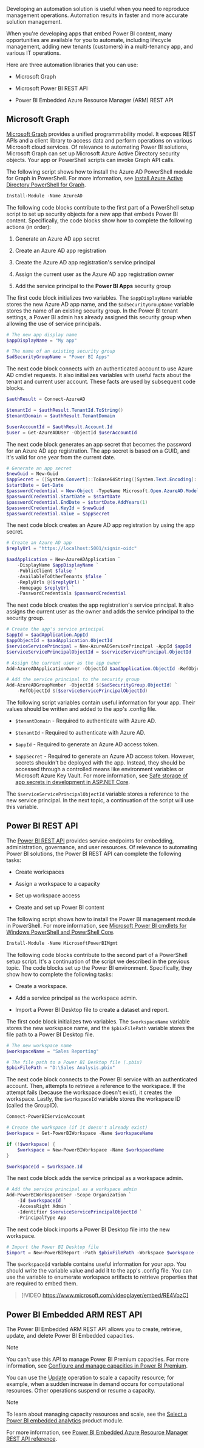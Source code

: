 Developing an automation solution is useful when you need to reproduce management operations. Automation results in faster and more accurate solution management.

When you're developing apps that embed Power BI content, many opportunities are available for you to automate, including lifecycle management, adding new tenants (customers) in a multi-tenancy app, and various IT operations.

Here are three automation libraries that you can use:

- Microsoft Graph

- Microsoft Power BI REST API

- Power BI Embedded Azure Resource Manager (ARM) REST API

## Microsoft Graph

[Microsoft Graph](/graph/overview/?azure-portal=true) provides a unified programmability model. It exposes REST APIs and a client library to access data and perform operations on various Microsoft cloud services. Of relevance to automating Power BI solutions, Microsoft Graph can set up Microsoft Azure Active Directory security objects. Your app or PowerShell scripts can invoke Graph API calls.

The following script shows how to install the Azure AD PowerShell module for Graph in PowerShell. For more information, see [Install Azure Active Directory PowerShell for Graph](/powershell/azure/active-directory/install-adv2).

```powershell
Install-Module -Name AzureAD
```

The following code blocks contribute to the first part of a PowerShell setup script to set up security objects for a new app that embeds Power BI content. Specifically, the code blocks show how to complete the following actions (in order):

1. Generate an Azure AD app secret

1. Create an Azure AD app registration

1. Create the Azure AD app registration's service principal

1. Assign the current user as the Azure AD app registration owner

1. Add the service principal to the **Power BI Apps** security group

The first code block initializes two variables. The `$appDisplayName` variable stores the new Azure AD app name, and the `$adSecurityGroupName` variable stores the name of an existing security group. In the Power BI tenant settings, a Power BI admin has already assigned this security group when allowing the use of service principals.

```powershell
# The new app display name
$appDisplayName = "My app"

# The name of an existing security group
$adSecurityGroupName = "Power BI Apps"
```

The next code block connects with an authenticated account to use Azure AD cmdlet requests. It also initializes variables with useful facts about the tenant and current user account. These facts are used by subsequent code blocks.

```powershell
$authResult = Connect-AzureAD

$tenantId = $authResult.TenantId.ToString()
$tenantDomain = $authResult.TenantDomain

$userAccountId = $authResult.Account.Id
$user = Get-AzureADUser -ObjectId $userAccountId
```

The next code block generates an app secret that becomes the password for an Azure AD app registration. The app secret is based on a GUID, and it's valid for one year from the current date.

```powershell
# Generate an app secret
$newGuid = New-Guid
$appSecret = ([System.Convert]::ToBase64String([System.Text.Encoding]::UTF8.GetBytes(($newGuid))))+"="
$startDate = Get-Date
$passwordCredential = New-Object -TypeName Microsoft.Open.AzureAD.Model.PasswordCredential
$passwordCredential.StartDate = $startDate
$passwordCredential.EndDate = $startDate.AddYears(1)
$passwordCredential.KeyId = $newGuid
$passwordCredential.Value = $appSecret
```

The next code block creates an Azure AD app registration by using the app secret.

```powershell
# Create an Azure AD app
$replyUrl = "https://localhost:5001/signin-oidc"

$aadApplication = New-AzureADApplication `
    -DisplayName $appDisplayName `
    -PublicClient $false `
    -AvailableToOtherTenants $false `
    -ReplyUrls @($replyUrl) `
    -Homepage $replyUrl `
    -PasswordCredentials $passwordCredential
```

The next code block creates the app registration's service principal. It also assigns the current user as the owner and adds the service principal to the security group.

```powershell
# Create the app's service principal
$appId = $aadApplication.AppId
$appObjectId = $aadApplication.ObjectId
$serviceServicePrincipal = New-AzureADServicePrincipal -AppId $appId
$serviceServicePrincipalObjectId = $serviceServicePrincipal.ObjectId

# Assign the current user as the app owner
Add-AzureADApplicationOwner -ObjectId $aadApplication.ObjectId -RefObjectId $user.ObjectId

# Add the service principal to the security group
Add-AzureADGroupMember -ObjectId $($adSecurityGroup.ObjectId) `
    -RefObjectId $($serviceServicePrincipalObjectId)
```

The following script variables contain useful information for your app. Their values should be written and added to the app's .config file.

- `$tenantDomain` - Required to authenticate with Azure AD.

- `$tenantId` - Required to authenticate with Azure AD.

- `$appId` - Required to generate an Azure AD access token.

- `$appSecret` - Required to generate an Azure AD access token. However, secrets shouldn't be deployed with the app. Instead, they should be accessed through a controlled means like environment variables or Microsoft Azure Key Vault. For more information, see [Safe storage of app secrets in development in ASP.NET Core](/aspnet/core/security/app-secrets/?azure-portal=true).

The `$serviceServicePrincipalObjectId` variable stores a reference to the new service principal. In the next topic, a continuation of the script will use this variable.

## Power BI REST API

The [Power BI REST API](/rest/api/power-bi/?azure-portal=true) provides service endpoints for embedding, administration, governance, and user resources. Of relevance to automating Power BI solutions, the Power BI REST API can complete the following tasks:

- Create workspaces

- Assign a workspace to a capacity

- Set up workspace access

- Create and set up Power BI content

The following script shows how to install the Power BI management module in PowerShell. For more information, see [Microsoft Power BI cmdlets for Windows PowerShell and PowerShell Core](/powershell/power-bi/overview).

```powershell
Install-Module -Name MicrosoftPowerBIMgmt
```

The following code blocks contribute to the second part of a PowerShell setup script. It's a continuation of the script we described in the previous topic. The code blocks set up the Power BI environment. Specifically, they show how to complete the following tasks:

- Create a workspace.

- Add a service principal as the workspace admin.

- Import a Power BI Desktop file to create a dataset and report.

The first code block initializes two variables. The `$workspaceName` variable stores the new workspace name, and the `$pbixFilePath` variable stores the file path to a Power BI Desktop file.

```powershell
# The new workspace name
$workspaceName = "Sales Reporting"

# The file path to a Power BI Desktop file (.pbix)
$pbixFilePath = "D:\Sales Analysis.pbix"
```

The next code block connects to the Power BI service with an authenticated account. Then, attempts to retrieve a reference to the workspace. If the attempt fails (because the workspace doesn't exist), it creates the workspace. Lastly, the `$workspaceId` variable stores the workspace ID (called the GroupID).

```powershell
Connect-PowerBIServiceAccount

# Create the workspace (if it doesn't already exist)
$workspace = Get-PowerBIWorkspace -Name $workspaceName

if (!$workspace) {
    $workspace = New-PowerBIWorkspace -Name $workspaceName
}

$workspaceId = $workspace.Id
```

The next code block adds the service principal as a workspace admin.

```powershell
# Add the service principal as a workspace admin
Add-PowerBIWorkspaceUser -Scope Organization `
    -Id $workspaceId `
    -AccessRight Admin `
    -Identifier $serviceServicePrincipalObjectId `
    -PrincipalType App
```

The next code block imports a Power BI Desktop file into the new workspace.

```powershell
# Import the Power BI Desktop file
$import = New-PowerBIReport -Path $pbixFilePath -Workspace $workspace -ConflictAction CreateOrOverwrite
```

The `$workspaceId` variable contains useful information for your app. You should write the variable value and add it to the app's .config file. You can use the variable to enumerate workspace artifacts to retrieve properties that are required to embed them.

> [!VIDEO https://www.microsoft.com/videoplayer/embed/RE4VozC]

## Power BI Embedded ARM REST API

The Power BI Embedded ARM REST API allows you to create, retrieve, update, and delete Power BI Embedded capacities.

> [!NOTE]
> You can't use this API to manage Power BI Premium capacities. For more information, see [Configure and manage capacities in Power BI Premium](/power-bi/enterprise/service-admin-premium-manage/?azure-portal=true).

You can use the [Update](/rest/api/power-bi-embedded/capacities/update/?azure-portal=true) operation to scale a capacity resource; for example, when a sudden increase in demand occurs for computational resources. Other operations suspend or resume a capacity.

> [!NOTE]
> To learn about managing capacity resources and scale, see the [Select a Power BI embedded analytics](/training/modules/power-bi-embedded-select/) product module.

For more information, see [Power BI Embedded Azure Resource Manager REST API reference](/rest/api/power-bi-embedded/?azure-portal=true).
